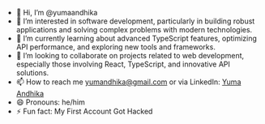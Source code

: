- 👋 Hi, I’m @yumaandhika
- 👀 I’m interested in software development, particularly in building robust applications and solving complex problems with modern technologies.
- 🌱 I’m currently learning about advanced TypeScript features, optimizing API performance, and exploring new tools and frameworks.
- 💞️ I’m looking to collaborate on projects related to web development, especially those involving React, TypeScript, and innovative API solutions.
- 📫 How to reach me yumandhika@gmail.com or via LinkedIn: [Yuma Andhika](https://www.linkedin.com/in/yuma-andhika/)
- 😄 Pronouns: he/him
- ⚡ Fun fact: My First Account Got Hacked

<!---
yumaandhika/yumaandhika is a ✨ special ✨ repository because its `README.md` (this file) appears on your GitHub profile.
You can click the Preview link to take a look at your changes.
--->

